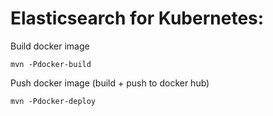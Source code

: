Elasticsearch for Kubernetes:
=========================================

Build docker image

`mvn -Pdocker-build`

Push docker image (build + push to docker hub)

`mvn -Pdocker-deploy`